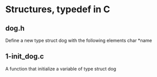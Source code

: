 # Structures, typedef in C
## dog.h
Define a new type struct dog with the following elements char *name
## 1-init_dog.c
A function that initialize a variable of type struct dog

